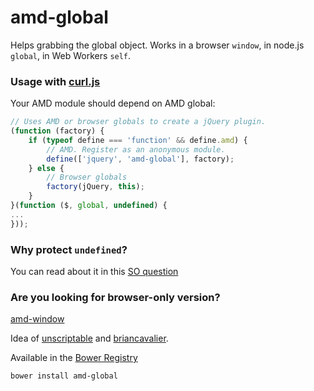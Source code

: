 amd-global
==========

Helps grabbing the global object. Works in a browser `window`, in node.js `global`, in Web Workers `self`.

### Usage with [curl.js](https://github.com/cujojs/curl)

Your AMD module should depend on AMD global:

```js
// Uses AMD or browser globals to create a jQuery plugin.
(function (factory) {
    if (typeof define === 'function' && define.amd) {
        // AMD. Register as an anonymous module.
        define(['jquery', 'amd-global'], factory);
    } else {
        // Browser globals
        factory(jQuery, this);
    }
}(function ($, global, undefined) {
...
}));
```

### Why protect `undefined`?

You can read about it in this [SO question](http://stackoverflow.com/questions/8275658/passing-window-and-undefined-to-an-immediately-invoked-anonymous-function-why)

### Are you looking for browser-only version?

[amd-window](https://github.com/szepeviktor/amd-window)

Idea of [unscriptable](https://github.com/unscriptable) and [briancavalier](https://github.com/briancavalier).

Available in the [Bower Registry](http://bower.io/search/)

```
bower install amd-global
```
